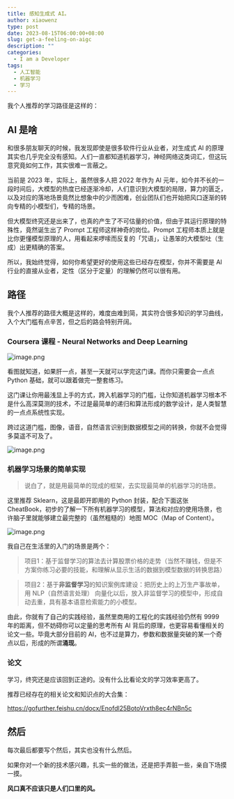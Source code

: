 ```yaml
---
title: 感知生成式 AI。
author: xiaowenz
type: post
date: 2023-08-15T06:00:00+08:00
slug: get-a-feeling-on-aigc
description: ""
categories:
  - I am a Developer
tags:
  - 人工智能
  - 机器学习
  - 学习
---
```



我个人推荐的学习路径是这样的：

## AI 是啥

和很多朋友聊天的时候，我发现即使是很多软件行业从业者，对生成式 AI 的原理其实也几乎完全没有感知。人们一直都知道机器学习，神经网络这类词汇，但这玩意究竟如何工作，其实很难一言蔽之。

当前是 2023 年，实际上，虽然很多人把 2022 年作为 AI 元年，如今并不长的一段时间后，大模型的热度已经逐渐冷却，人们意识到大模型的局限，算力的匮乏，以及对应的落地场景竟然比想象中的少而困难，创业团队们也开始把风口逐渐的转向专精的小模型们，专精的场景。

但大模型终究还是出来了，也真的产生了不可估量的价值，但由于其运行原理的特殊性，竟然诞生出了 Prompt 工程师这样神奇的岗位。Prompt 工程师本质上就是比你更懂模型原理的人，用看起来啰嗦而反复的「咒语」，让愚笨的大模型吐（生成）出更精确的答案。

所以，我始终觉得，如何你希望更好的使用这些已经存在模型，你并不需要是 AI 行业的直接从业者，定性（区分于定量）的理解仍然可以很有用。

## 路径

我个人推荐的路径大概是这样的，难度由难到简，其实符合很多知识的学习曲线，入个大门槛有点辛苦，但之后的路会特别开阔。

### Coursera 课程 - Neural Networks and Deep Learning

![image.png](https://vip2.loli.io/2023/08/15/cR9rFb62zmy7Aqa.png)

看图就知道，如果肝一点，甚至一天就可以学完这门课。而你只需要会一点点 Python 基础，就可以跟着做完一整套练习。

这门课让你用最浅显上手的方式，跨入机器学习的门槛，让你知道机器学习根本不是什么高深莫测的技术，不过是最简单的递归和算法形成的数学设计，是人类智慧的一点点系统性实现。

跨过这道门槛，图像，语音，自然语言识别到数据模型之间的转换，你就不会觉得多莫遥不可及了。

![image.png](https://vip2.loli.io/2023/08/15/rYaKCbfOQ3loTPj.png)

### 机器学习场景的简单实现

> 说白了，就是用最简单的现成的框架，去实现最简单的机器学习的场景。

这里推荐 Sklearn，这是最即开即用的 Python 封装，配合下面这张 CheatBook，初步的了解一下所有机器学习的模型，算法和对应的使用场景，也许脑子里就能够建立最完整的（虽然粗糙的）地图 MOC（Map of Content）。

![image.png](https://vip2.loli.io/2023/08/15/ldIvzA1iKG7HORy.png)

我自己在生活里的入门的场景是两个：

> 项目1：基于监督学习的算法去计算股票价格的走势（当然不赚钱，但是不方案你练习必要的技能，和理解从显示生活的数据到模型数据的转换思路）

> 项目2：基于**非监督学习**的知识案例库建设：把历史上的上万生产事故单，用 NLP（自然语言处理） 向量化以后，放入非监督学习的模型中，形成自动去重，具有基本语意检索能力的小模型。

由此，你就有了自己的实践经验，虽然里商用的工程化的实践经验仍然有 9999 年的距离，但不妨碍你可以定量的思考所有 AI 背后的原理，也更容易看懂相关的论文一些。毕竟大部分目前的 AI，也不过是算力，参数和数据量突破的某一个奇点以后，形成的所谓**涌现**。

### 论文

学习，终究还是应该回到正途的。没有什么比看论文的学习效率更高了。

推荐已经存在的相关论文和知识点的大合集：

https://gofurther.feishu.cn/docx/Enofdl25BotoVrxth8ec4rNBn5c

## 然后

每次最后都要写个然后，其实也没有什么然后。

如果你对一个新的技术感兴趣，扎实一些的做法，还是把手弄脏一些，亲自下场摸一摸。

**风口真不应该只是人们口里的风。**
